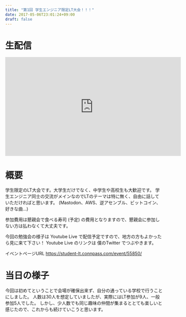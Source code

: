 ```yaml
---
title: "第1回 学生エンジニア限定LT大会！！！"
date: 2017-05-06T23:01:24+09:00
draft: false
---
```


# 生配信

<iframe width="560" height="315" src="https://www.youtube.com/embed/XscQUscvkWk" frameborder="0" allowfullscreen></iframe>


# 概要

学生限定のLT大会です。大学生だけでなく、中学生や高校生も大歓迎です。
学生エンジニア同士の交流がメインなのでLTのテーマは特に無く、自由に話していただければと思います。
(Mastodon、AWS、逆アセンブル、ビットコイン、好きな曲...)

参加費用は懇親会で食べる寿司 (予定) の費用となりますので、懇親会に参加しない方は払わなくて大丈夫です。

今回の勉強会の様子は Youtube Live で配信予定ですので、地方の方もよかったら見に来て下さい！
Youtube Live のリンクは 僕のTwitter でつぶやきます。

イベントページURL https://student-lt.connpass.com/event/55850/

# 当日の様子


今回は初めてということで会場が確保出来ず、自分の通っている学校で行うことにしました。
人数は30人を想定していましたが、実際にはLT参加が9人、一般参加5人でした。
しかし、少人数でも同じ趣味の仲間が集まるととても楽しいと感じたので、これからも続けていこうと思います。


